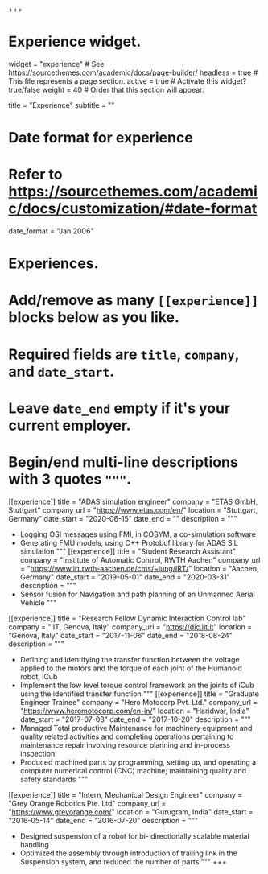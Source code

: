 +++
# Experience widget.
widget = "experience"  # See https://sourcethemes.com/academic/docs/page-builder/
headless = true  # This file represents a page section.
active = true  # Activate this widget? true/false
weight = 40  # Order that this section will appear.

title = "Experience"
subtitle = ""

# Date format for experience
#   Refer to https://sourcethemes.com/academic/docs/customization/#date-format
date_format = "Jan 2006"

# Experiences.
#   Add/remove as many `[[experience]]` blocks below as you like.
#   Required fields are `title`, `company`, and `date_start`.
#   Leave `date_end` empty if it's your current employer.
#   Begin/end multi-line descriptions with 3 quotes `"""`.
[[experience]]
  title = "ADAS simulation engineer"
  company = "ETAS GmbH, Stuttgart"
  company_url = "https://www.etas.com/en/"
  location = "Stuttgart, Germany"
  date_start = "2020-06-15"
  date_end = ""
  description = """
  * Logging OSI messages using FMI, in COSYM, a co-simulation software
  * Generating FMU models, using C++ Protobuf library for ADAS SiL simulation
  """
[[experience]]
  title = "Student Research Assistant"
  company = "Institute of Automatic Control, RWTH Aachen"
  company_url = "https://www.irt.rwth-aachen.de/cms/~iung/IRT/"
  location = "Aachen, Germany"
  date_start = "2019-05-01"
  date_end = "2020-03-31"
  description = """
  * Sensor fusion for Navigation and path planning of an Unmanned Aerial Vehicle
  """

[[experience]]
  title = "Research Fellow Dynamic Interaction Control lab"
  company = "IIT, Genova, Italy"
  company_url = "https://dic.iit.it"
  location = "Genova, Italy"
  date_start = "2017-11-06"
  date_end = "2018-08-24"
  description = """
  * Defining and identifying the transfer function between the voltage applied to the motors and the torque of each joint of the Humanoid robot, iCub
  * Implement the low level torque control framework on the joints of iCub using the identified transfer function
   """
[[experience]]
  title = "Graduate Engineer Trainee"
  company = "Hero Motocorp Pvt. Ltd."
  company_url = "https://www.heromotocorp.com/en-in/"
  location = "Haridwar, India"
  date_start = "2017-07-03"
  date_end = "2017-10-20"
  description = """
  * Managed Total productive Maintenance for machinery equipment and quality related activities and completing operations pertaining to maintenance repair involving resource planning and in-process inspection
  * Produced machined parts by programming, setting up, and operating a computer numerical control (CNC) machine; maintaining quality and safety standards
   """
   
[[experience]]
  title = "Intern, Mechanical Design Engineer"
  company = "Grey Orange Robotics Pte. Ltd"
  company_url = "https://www.greyorange.com/"
  location = "Gurugram, India"
  date_start = "2016-05-14"
  date_end = "2016-07-20"
  description = """
  * Designed suspension of a robot for bi- directionally scalable material handling
  * Optimized the assembly through introduction of trailing link in the Suspension system, and reduced the number of parts
   """
+++

